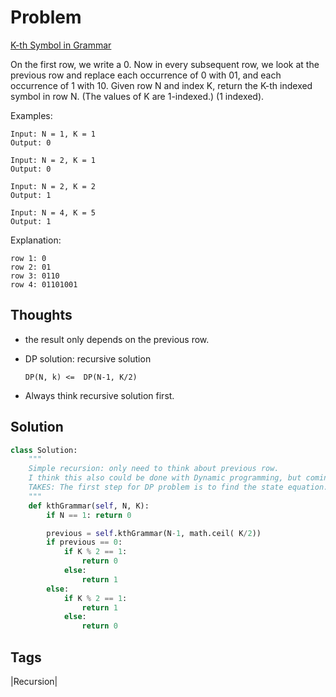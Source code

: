 # Problem

[K-th Symbol in Grammar](https://leetcode.com/problems/k-th-symbol-in-grammar)

On the first row, we write a 0. Now in every subsequent row, we look at the previous row and replace each occurrence of 0 with 01, and each occurrence of 1 with 10. Given row N and index K, return the K-th indexed symbol in row N. \(The values of K are 1-indexed.\) \(1 indexed\).

Examples:

```text
Input: N = 1, K = 1
Output: 0

Input: N = 2, K = 1
Output: 0

Input: N = 2, K = 2
Output: 1

Input: N = 4, K = 5
Output: 1
```

Explanation:

```text
row 1: 0
row 2: 01
row 3: 0110
row 4: 01101001
```

## Thoughts

* the result only depends on the previous row. 
* DP solution: recursive solution

  ```text
  DP(N, k) <=  DP(N-1, K/2)
  ```

* Always think recursive solution first.

## Solution

```python
class Solution:
    """
    Simple recursion: only need to think about previous row.
    I think this also could be done with Dynamic programming, but coming up with a space-saving algorithm is harder 
    TAKES: The first step for DP problem is to find the state equation. then use recursion/bottom-up approach 
    """
    def kthGrammar(self, N, K):
        if N == 1: return 0

        previous = self.kthGrammar(N-1, math.ceil( K/2))
        if previous == 0:
            if K % 2 == 1:
                return 0
            else:
                return 1
        else:
            if K % 2 == 1:
                return 1
            else:
                return 0
```

## Tags

\|Recursion\|


